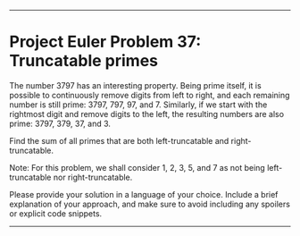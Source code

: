 
---

# Project Euler Problem 37: Truncatable primes

The number 3797 has an interesting property. Being prime itself, it is possible to continuously remove digits from left to right, and each remaining number is still prime: 3797, 797, 97, and 7. Similarly, if we start with the rightmost digit and remove digits to the left, the resulting numbers are also prime: 3797, 379, 37, and 3.

Find the sum of all primes that are both left-truncatable and right-truncatable.

Note: For this problem, we shall consider 1, 2, 3, 5, and 7 as not being left-truncatable nor right-truncatable.

Please provide your solution in a language of your choice. Include a brief explanation of your approach, and make sure to avoid including any spoilers or explicit code snippets.

---
